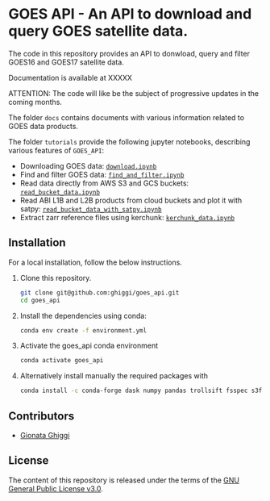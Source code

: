 # GOES API - An API to download and query GOES satellite data.

The code in this repository provides an API to donwload, query and filter GOES16 and GOES17 satellite data.

Documentation is available at XXXXX

ATTENTION: The code will like be the subject of progressive updates in the coming  months.

The folder `docs` contains documents with various information related to GOES data products.

The folder `tutorials` provide the following jupyter notebooks, describing various features of `GOES_API`:

- Downloading GOES data: [`download.ipynb`]
- Find and filter GOES data: [`find_and_filter.ipynb`]
- Read data directly from AWS S3 and GCS buckets: [`read_bucket_data.ipynb`]
- Read ABI L1B and L2B products from cloud buckets and plot it with satpy: [`read_bucket_data_with_satpy.ipynb`]
- Extract zarr reference files using kerchunk: [`kerchunk_data.ipynb`]

[`download.ipynb`]: https://github.com/ghiggi/goes_api/blob/main/tutorials/00_download_and_find_files.py
[`find_and_filter.ipynb`]: https://github.com/ghiggi/goes_api/blob/main/tutorials/01_find_utility.py
[`read_bucket_data.ipynb`]: https://github.com/ghiggi/goes_api/blob/main/tutorials/03_read_cloud_bucket_data.py
[`read_bucket_data_with_satpy.ipynb`]: https://github.com/ghiggi/goes_api/blob/main/tutorials/03_read_cloud_bucket_data_with_satpy.py
[`kerchunk_data.ipynb`]: https://github.com/ghiggi/goes_api/blob/main/tutorials/04_kerchunk_dataset.py

## Installation

For a local installation, follow the below instructions.

1. Clone this repository.
   ```sh
   git clone git@github.com:ghiggi/goes_api.git
   cd goes_api
   ```

2. Install the dependencies using conda:
   ```sh
   conda env create -f environment.yml
   ```
   
3. Activate the goes_api conda environment 
   ```sh
   conda activate goes_api
   ```

4. Alternatively install manually the required packages with 
   ```sh
   conda install -c conda-forge dask numpy pandas trollsift fsspec s3fs gcsfs kerchunk ujson tqdm
   ```
 
## Contributors

* [Gionata Ghiggi](https://people.epfl.ch/gionata.ghiggi)

## License

The content of this repository is released under the terms of the [GNU General Public License v3.0](LICENSE.txt).
